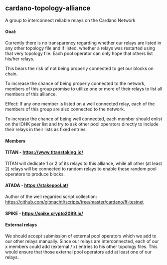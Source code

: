 ## cardano-topology-alliance
A group to interconnect reliable relays on the Cardano Network

#### Goal:
Currently there is no transparency regarding whether our relays are listed in any other topology file and if listed, 
whether a relays was restarted using that very topology file. Each pool operator can only hope that others list his/her
relays.

This bears the risk of not being properly connected to get our blocks on chain.

To increase the chance of being properly connected to the network, members of this group promise to utilize one or more 
of their relays to list all members of this alliance.

Effect: If any one member is listed on a well connected relay, each of the members of this group are also connected to 
the network.

To increase the chance of being well connected, each member should enlist on the IOHK peer list and try to ask other 
pool operators directly to include their relays in their lists as fixed entries.

#### Members

#### TITAN - https://www.titanstaking.io/

TITAN will dedicate 1 or 2 of its relays to this alliance, while all other (at least 2) relays will be connected to 
random relays to enable those random pool operators to produce blocks.

#### ATADA - https://stakepool.at/

Author of the well regarded script collection:
https://github.com/gitmachtl/scripts/tree/master/cardano/ff-testnet

#### SPIKE - https://spike.crypto2099.io/



#### External relays

We should accept submission of external pool operators which we add to our other relays manually. Since our relays are 
interconnected, each of our x members could add (external / x) entries to his other topology files. This would ensure 
that those external pool operators add at least one of our relays.